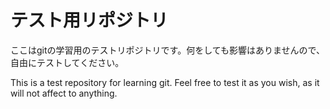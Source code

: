 # テスト用リポジトリ

ここはgitの学習用のテストリポジトリです。何をしても影響はありませんので、自由にテストしてください。

This is a test repository for learning git. Feel free to test it as you wish, as it will not affect to anything.
